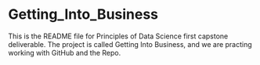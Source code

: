 # Getting_Into_Business

This is the README file for Principles of Data Science first capstone deliverable.
The project is called Getting Into Business, and we are practing working with GitHub and the Repo.
